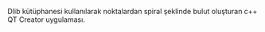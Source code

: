 Dlib kütüphanesi kullanılarak noktalardan spiral şeklinde bulut oluşturan c++ QT Creator uygulaması.
